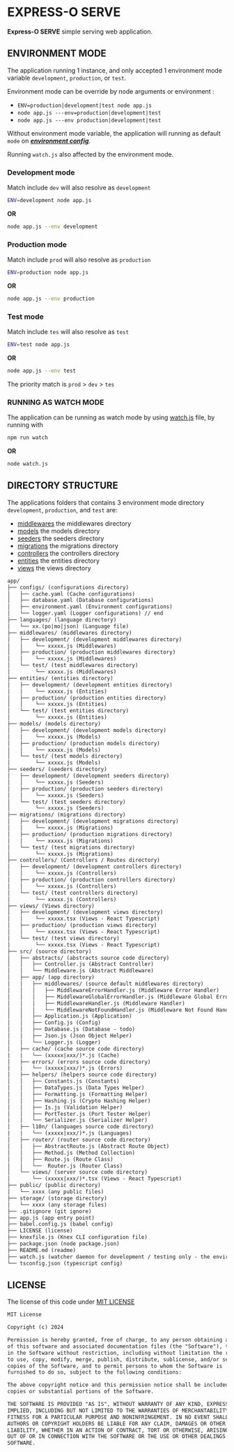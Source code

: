 # EXPRESS-O SERVE
 
**Express-O SERVE** simple serving web application.

## ENVIRONMENT MODE

The application running 1 instance, and only accepted 1 environment mode variable `development`, `production`, or `test`.

Environment mode can be override by node arguments or environment :

- ```ENV=production|development|test node app.js```
- ```node app.js ---env=production|development|test```
- ```node app.js ---env production|development|test```

Without environment mode variable, the application will running as default `mode` on **_[environment config](app/configs/environment.example.yaml)_**.

Running `watch.js` also affected by the environment mode.

### Development mode

Match include `dev` will also resolve as `development`

```bash
ENV=development node app.js
```

**OR**

```bash
node app.js --env development
```

### Production mode

Match include `prod` will also resolve as `production`

```bash
ENV=production node app.js
```

**OR**

```bash
node app.js --env production
```

### Test mode

Match include `tes` will also resolve as `test`

```bash
ENV=test node app.js
```

**OR**

```bash
node app.js --env test
```

The priority match is `prod` > `dev` > `tes`

### RUNNING AS WATCH MODE

The application can be running as watch mode by using [watch.js](watch.js) file, by running with

```bash
npm run watch
```

**OR**

```bash
node watch.js
```

## DIRECTORY STRUCTURE

The applications folders that contains 3 environment mode directory `development`, `production`, and `test` are:

- [middlewares](app/middlewares) the middlewares directory
- [models](app/models) the models directory
- [seeders](app/seeders) the seeders directory
- [migrations](app/migrations) the migrations directory
- [controllers](app/controllers) the controllers directory
- [entities](app/entities) the entities directory
- [views](app/views) the views directory

```txt
app/
├── configs/ (configurations directory)
│   ├── cache.yaml (Cache configurations)
│   ├── database.yaml (Database configurations)
│   ├── environment.yaml (Environment configurations)
│   └── logger.yaml (Logger configurations) // end
├── languages/ (language directory)
│   └── xx.(po|mo|json) (Language file)
├── middlewares/ (middlewares directory)
│   ├── development/ (development middlewares directory)
│   │    └── xxxxx.js (Middlewares)
│   ├── production/ (production middlewares directory)
│   │    └── xxxxx.js (Middlewares)
│   └── test/ (test middlewares directory)
│        └── xxxxx.js (Middlewares)
├── entities/ (entities directory)
│   ├── development/ (development entities directory)
│   │    └── xxxxx.js (Entities)
│   ├── production/ (production entities directory)
│   │    └── xxxxx.js (Entities)
│   └── test/ (test entities directory)
│        └── xxxxx.js (Entities)
├── models/ (models directory)
│   ├── development/ (development models directory)
│   │    └── xxxxx.js (Models)
│   ├── production/ (production models directory)
│   │    └── xxxxx.js (Models)
│   └── test/ (test models directory)
│        └── xxxxx.js (Models)
├── seeders/ (seeders directory)
│   ├── development/ (development seeders directory)
│   │    └── xxxxx.js (Seeders)
│   ├── production/ (production seeders directory)
│   │    └── xxxxx.js (Seeders)
│   └── test/ (test seeders directory)
│        └── xxxxx.js (Seeders)
├── migrations/ (migrations directory)
│   ├── development/ (development migrations directory)
│   │    └── xxxxx.js (Migrations)
│   ├── production/ (production migrations directory)
│   │    └── xxxxx.js (Migrations)
│   └── test/ (test migrations directory)
│        └── xxxxx.js (Migrations)
├── controllers/ (Controllers / Routes directory)
│   ├── development/ (development controllers directory)
│   │    └── xxxxx.js (Controllers)
│   ├── production/ (production controllers directory)
│   │    └── xxxxx.js (Controllers)
│   └── test/ (test controllers directory)
│        └── xxxxx.js (Controllers)
├── views/ (Views directory)
│   ├── development/ (development views directory)
│   │    └── xxxxx.tsx (Views - React Typescript)
│   ├── production/ (production views directory)
│   │    └── xxxxx.tsx (Views - React Typescript)
│   └── test/ (test views directory)
│        └── xxxxx.tsx (Views - React Typescript)
├── src/ (source directory)
│   ├── abstracts/ (abstracts source code directory)
│   │   ├── Controller.js (Abstract Controller)
│   │   └── Middleware.js (Abstract Middleware)
│   ├── app/ (app directory)
│   │   ├── middlewares/ (source default middlewares directory)
│   │   │   ├── MiddlewareErrorHandler.js (Middleware Error Handler)
│   │   │   ├── MiddlewareGlobalErrorHandler.js (Middleware Global Error Handler)
│   │   │   ├── MiddlewareHandler.js (Middleware Handler)
│   │   │   └── MiddlewareNotFoundHandler.js (Middleware Not Found Handler)
│   │   ├── Application.js (Application)
│   │   ├── Config.js (Config)
│   │   ├── Database.js (Database - todo)
│   │   ├── Json.js (Json Object Helper)
│   │   └── Logger.js (Logger)
│   ├── cache/ (cache source code directory)
|   |   └── (xxxxx|xxx/)*.js (Cache)
│   ├── errors/ (errors source code directory)
|   |   └── (xxxxx|xxx/)*.js (Errors)
│   ├── helpers/ (helpers source code directory)
│   │   ├── Constants.js (Constants)
│   │   ├── DataTypes.js (Data Types Helper)
│   │   ├── Formatting.js (Formatting Helper)
│   │   ├── Hashing.js (Crypto Hashing Helper)
│   │   ├── Is.js (Validation Helper)
│   │   ├── PortTester.js (Port Tester Helper)
|   |   └── Serializer.js (Serializer Helper)
│   ├── l10n/ (languages source code directory)
|   |   └── (xxxxx|xxx/)*.js (Languages)
│   ├── router/ (router source code directory)
│   │   ├── AbstractRoute.js (Abstract Route Object)
│   │   ├── Method.js (Method Collection)
│   │   ├── Route.js (Route Class)
│   │   └──  Router.js (Router Class)
│   └── views/ (server source code directory)
│       └── (xxxxx|xxx/)*.tsx (Views - React Typescript)
├── public/ (public directory)
│   └── xxxx (any public files)
├── storage/ (storage directory)
│   └── xxxx (any storage files)
├── .gitignore (git ignore)
├── app.js (app entry point)
├── babel.config.js (babel config)
├── LICENSE (license)
├── knexfile.js (Knex CLI configuration file)
├── package.json (node package.json)
├── README.md (readme)
├── watch.js (watcher daemon for development / testing only - the environment mode is `test`)
└── tsconfig.json (typescript config)

```

## LICENSE

The license of this code under [MIT LICENSE](LICENSE)

```txt
MIT License

Copyright (c) 2024

Permission is hereby granted, free of charge, to any person obtaining a copy
of this software and associated documentation files (the "Software"), to deal
in the Software without restriction, including without limitation the rights
to use, copy, modify, merge, publish, distribute, sublicense, and/or sell
copies of the Software, and to permit persons to whom the Software is
furnished to do so, subject to the following conditions:

The above copyright notice and this permission notice shall be included in all
copies or substantial portions of the Software.

THE SOFTWARE IS PROVIDED "AS IS", WITHOUT WARRANTY OF ANY KIND, EXPRESS OR
IMPLIED, INCLUDING BUT NOT LIMITED TO THE WARRANTIES OF MERCHANTABILITY,
FITNESS FOR A PARTICULAR PURPOSE AND NONINFRINGEMENT. IN NO EVENT SHALL THE
AUTHORS OR COPYRIGHT HOLDERS BE LIABLE FOR ANY CLAIM, DAMAGES OR OTHER
LIABILITY, WHETHER IN AN ACTION OF CONTRACT, TORT OR OTHERWISE, ARISING FROM,
OUT OF OR IN CONNECTION WITH THE SOFTWARE OR THE USE OR OTHER DEALINGS IN THE
SOFTWARE.
```
